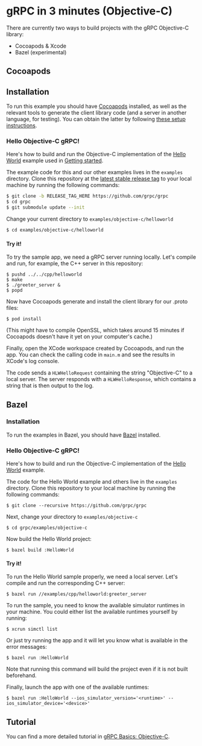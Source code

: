 # gRPC in 3 minutes (Objective-C)

There are currently two ways to build projects with the gRPC Objective-C library:
* Cocoapods & Xcode
* Bazel (experimental)

## Cocoapods

## Installation

To run this example you should have [Cocoapods](https://cocoapods.org/#install) installed, as well
as the relevant tools to generate the client library code (and a server in another language, for
testing). You can obtain the latter by following [these setup instructions](https://github.com/grpc/homebrew-grpc).

### Hello Objective-C gRPC!

Here's how to build and run the Objective-C implementation of the [Hello World](../../protos/helloworld.proto)
example used in [Getting started](https://github.com/grpc/grpc/tree/master/examples).

The example code for this and our other examples lives in the `examples` directory. Clone
this repository at the [latest stable release tag](https://github.com/grpc/grpc/releases) to your local machine by running the following commands:


```sh
$ git clone -b RELEASE_TAG_HERE https://github.com/grpc/grpc
$ cd grpc
$ git submodule update --init
```

Change your current directory to `examples/objective-c/helloworld`

```sh
$ cd examples/objective-c/helloworld
```

#### Try it!
To try the sample app, we need a gRPC server running locally. Let's compile and run, for example,
the C++ server in this repository:

```shell
$ pushd ../../cpp/helloworld
$ make
$ ./greeter_server &
$ popd
```

Now have Cocoapods generate and install the client library for our .proto files:

```shell
$ pod install
```

(This might have to compile OpenSSL, which takes around 15 minutes if Cocoapods doesn't have it yet
on your computer's cache.)

Finally, open the XCode workspace created by Cocoapods, and run the app. You can check the calling
code in `main.m` and see the results in XCode's log console.

The code sends a `HLWHelloRequest` containing the string "Objective-C" to a local server. The server
responds with a `HLWHelloResponse`, which contains a string that is then output to the log.

## Bazel
### Installation
To run the examples in Bazel, you should have [Bazel](https://docs.bazel.build/versions/master/install-os-x.html) installed.

### Hello Objective-C gRPC!
Here's how to build and run the Objective-C implementation of the [Hello World](helloworld) example.

The code for the Hello World example and others live in the `examples` directory. Clone this repository to your local machine by running the following commands:
```shell
$ git clone --recursive https://github.com/grpc/grpc
```

Next, change your directory to `examples/objective-c`
```shell
$ cd grpc/examples/objective-c
```

Now build the Hello World project:
```shell
$ bazel build :HelloWorld
```

#### Try it!
To run the Hello World sample properly, we need a local server. Let's compile and run the corresponding C++ server:
```shell
$ bazel run //examples/cpp/helloworld:greeter_server
```

To run the sample, you need to know the available simulator runtimes in your machine. You could either list the available runtimes yourself by running:
```shell
$ xcrun simctl list
```
Or just try running the app and it will let you know what is available in the error messages:
```shell
$ bazel run :HelloWorld
```
Note that running this command will build the project even if it is not built beforehand.

Finally, launch the app with one of the available runtimes:
```shell
$ bazel run :HelloWorld --ios_simulator_version='<runtime>' --ios_simulator_device='<device>'
```

## Tutorial

You can find a more detailed tutorial in [gRPC Basics: Objective-C](https://grpc.io/docs/languages/objective-c/basics).
